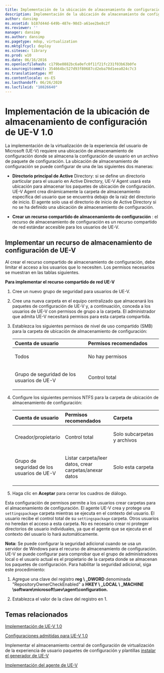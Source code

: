 ```yaml
---
title: Implementación de la ubicación de almacenamiento de configuración de UE-V 1.0
description: Implementación de la ubicación de almacenamiento de configuración de UE-V 1.0
author: dansimp
ms.assetid: b187d44d-649b-487e-98d3-a61ee2be8c2f
ms.reviewer: ''
manager: dansimp
ms.author: dansimp
ms.pagetype: mdop, virtualization
ms.mktglfcycl: deploy
ms.sitesec: library
ms.prod: w10
ms.date: 06/16/2016
ms.openlocfilehash: c179be0882bc6a0efc0f11f21fc231f03b63b0fe
ms.sourcegitcommit: 354664bc527d93f80687cd2eba70d1eea024c7c3
ms.translationtype: MT
ms.contentlocale: es-ES
ms.lasthandoff: 06/26/2020
ms.locfileid: "10826640"
---
```

# Implementación de la ubicación de almacenamiento de configuración de UE-V 1.0


La implementación de la virtualización de la experiencia del usuario de Microsoft (UE-V) requiere una ubicación de almacenamiento de configuración donde se almacena la configuración de usuario en un archivo de paquete de configuración. La ubicación de almacenamiento de configuración se puede configurar de una de las siguientes dos maneras:

-   **Directorio principal de Active** Directory: si se define un directorio particular para el usuario en Active Directory, UE-V Agent usará esta ubicación para almacenar los paquetes de ubicación de configuración. UE-V Agent crea dinámicamente la carpeta de almacenamiento específica del usuario que se encuentra debajo de la raíz del directorio de inicio. El agente solo usa el directorio de inicio de Active Directory si no se ha definido una ubicación de almacenamiento de configuración.

-   **Crear un recurso compartido de almacenamiento de configuración** : el recurso de almacenamiento de configuración es un recurso compartido de red estándar accesible para los usuarios de UE-V.

## Implementar un recurso de almacenamiento de configuración de UE-V


Al crear el recurso compartido de almacenamiento de configuración, debe limitar el acceso a los usuarios que lo necesiten. Los permisos necesarios se muestran en las tablas siguientes.

**Para implementar el recurso compartido de red UE-V**

1.  Cree un nuevo grupo de seguridad para usuarios de UE-V.

2.  Cree una nueva carpeta en el equipo centralizado que almacenará los paquetes de configuración de UE-V y, a continuación, conceda a los usuarios de UE-V con permisos de grupo a la carpeta. El administrador que admita UE-V necesitará permisos para esta carpeta compartida.

3.  Establezca los siguientes permisos de nivel de uso compartido (SMB) para la carpeta de ubicación de almacenamiento de configuración:

    <table>
    <colgroup>
    <col width="50%" />
    <col width="50%" />
    </colgroup>
    <thead>
    <tr class="header">
    <th align="left"><strong>Cuenta de usuario</strong></th>
    <th align="left"><strong>Permisos recomendados</strong></th>
    </tr>
    </thead>
    <tbody>
    <tr class="odd">
    <td align="left"><p>Todos</p></td>
    <td align="left"><p>No hay permisos</p></td>
    </tr>
    <tr class="even">
    <td align="left"><p>Grupo de seguridad de los usuarios de UE-V</p></td>
    <td align="left"><p>Control total</p></td>
    </tr>
    </tbody>
    </table>

     

4.  Configure los siguientes permisos NTFS para la carpeta de ubicación de almacenamiento de configuración:

    <table>
    <colgroup>
    <col width="33%" />
    <col width="33%" />
    <col width="33%" />
    </colgroup>
    <thead>
    <tr class="header">
    <th align="left"><strong>Cuenta de usuario</strong></th>
    <th align="left"><strong>Permisos recomendados</strong></th>
    <th align="left"><strong>Carpeta</strong></th>
    </tr>
    </thead>
    <tbody>
    <tr class="odd">
    <td align="left"><p>Creador/propietario</p></td>
    <td align="left"><p>Control total</p></td>
    <td align="left"><p>Solo subcarpetas y archivos</p></td>
    </tr>
    <tr class="even">
    <td align="left"><p>Grupo de seguridad de los usuarios de UE-V</p></td>
    <td align="left"><p>Listar carpeta/leer datos, crear carpetas/anexar datos</p></td>
    <td align="left"><p>Solo esta carpeta</p></td>
    </tr>
    </tbody>
    </table>

     

5.  Haga clic en **Aceptar** para cerrar los cuadros de diálogo.

Esta configuración de permisos permite a los usuarios crear carpetas para el almacenamiento de configuración. El agente UE-V crea y protege una `settingspackage` carpeta mientras se ejecuta en el contexto del usuario. El usuario recibe el control total de su `settingspackage` carpeta. Otros usuarios no heredan el acceso a esta carpeta. No es necesario crear ni proteger directorios de usuario individuales, ya que el agente que se ejecuta en el contexto del usuario lo hará automáticamente.

**Nota:**  Se puede configurar la seguridad adicional cuando se usa un servidor de Windows para el recurso de almacenamiento de configuración. UE-V se puede configurar para comprobar que el grupo de administradores local o el usuario actual es el propietario de la carpeta donde se almacenan los paquetes de configuración. Para habilitar la seguridad adicional, siga este procedimiento:

1.  Agregue una clave del registro **reg \ _DWORD** denominada "RepositoryOwnerCheckEnabled" a **HKEY \ _LOCAL \ _MACHINE \\software\\microsoft\\uev\\agent\\configuration.**

2.  Establezca el valor de la clave del registro en 1.

 

## Temas relacionados


[Implementación de UE-V 1.0](deploying-ue-v-10.md)

[Configuraciones admitidas para UE-V 1.0](supported-configurations-for-ue-v-10.md)

Implementar el almacenamiento central de configuración de virtualización de la experiencia de usuario paquetes de configuración y plantillas [instalar el generador de UE-V](installing-the-ue-v-generator.md)

[Implementación del agente de UE-V](deploying-the-ue-v-agent.md)

 

 





